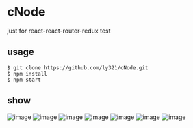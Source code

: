 # cNode
just for react-react-router-redux test

## usage
```
$ git clone https://github.com/ly321/cNode.git
$ npm install
$ npm start
```
## show
![image](http://om1hdlq49.bkt.clouddn.com/cNode01.png)
![image](http://om1hdlq49.bkt.clouddn.com/cNode02.png)
![image](http://om1hdlq49.bkt.clouddn.com/cNode03.png)
![image](http://om1hdlq49.bkt.clouddn.com/cNode04.png)
![image](http://om1hdlq49.bkt.clouddn.com/cNode05.png)
![image](http://om1hdlq49.bkt.clouddn.com/cNode06.png)
![image](http://om1hdlq49.bkt.clouddn.com/cNode07.png)